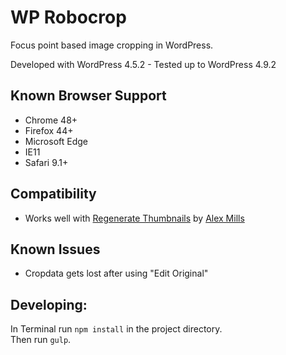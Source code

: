 WP Robocrop
===========

Focus point based image cropping in WordPress.

Developed with WordPress 4.5.2 -
Tested up to WordPress 4.9.2

Known Browser Support
---------------------
 - Chrome 48+
 - Firefox 44+
 - Microsoft Edge
 - IE11
 - Safari 9.1+

Compatibility
-------------
 - Works well with [Regenerate Thumbnails](https://wordpress.org/plugins/regenerate-thumbnails/) by [Alex Mills](https://alex.blog/)

Known Issues
------------
 - Cropdata gets lost after using "Edit Original"

Developing:
-----------

In Terminal run `npm install` in the project directory.  
Then run `gulp`.
